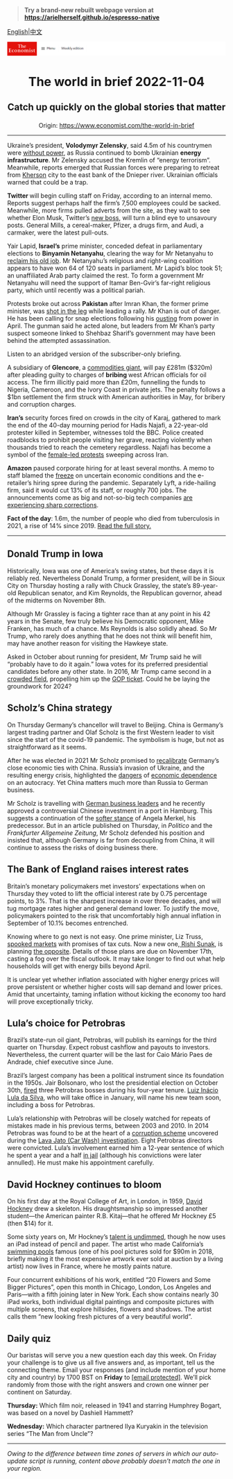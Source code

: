 > **Try a brand-new rebuilt webpage version at https://arielherself.github.io/espresso-native**

[English](https://github.com/arielherself/espresso/blob/main/README.md)|[中文](https://github-com.translate.goog/arielherself/espresso/blob/main/README.md?_x_tr_sl=en&_x_tr_tl=zh-CN&_x_tr_hl=zh-CN&_x_tr_pto=wapp)



![The Economist](menubar.png)

# <p align="center">The world in brief 2022-11-04</p>

## <p align="center">Catch up quickly on the global stories that matter</p>

<p align="center">Origin: <a href="https://www.economist.com/the-world-in-brief">https://www.economist.com/the-world-in-brief</a><hr>

Ukraine’s president, <strong>Volodymyr Zelensky</strong>, said 4.5m of his countrymen were [without power](https://www.economist.com/europe/2022/11/01/keeping-ukraine-from-freezing-this-winter), as Russia continued to bomb Ukrainian <strong>energy infrastructure</strong>. Mr Zelensky accused the Kremlin of “energy terrorism”. Meanwhile, reports emerged that Russian forces were preparing to retreat from [Kherson](https://www.economist.com/the-economist-explains/2022/08/30/why-does-kherson-matter) city to the east bank of the Dnieper river. Ukrainian officials warned that could be a trap.

<strong>Twitter </strong>will begin culling staff on Friday, according to an internal memo. Reports suggest perhaps half the firm’s 7,500 employees could be sacked. Meanwhile, more firms pulled adverts from the site, as they wait to see whether Elon Musk, Twitter’s [new boss](https://www.economist.com/business/2022/10/28/elon-musk-buys-twitter-at-last), will turn a blind eye to unsavoury posts. General Mills, a cereal-maker, Pfizer, a drugs firm, and Audi, a carmaker, were the latest pull-outs.

Yair Lapid,<strong> Israel’s</strong> prime minister, conceded defeat in parliamentary elections to <strong>Binyamin Netanyahu</strong>, clearing the way for Mr Netanyahu to [reclaim his old job](https://www.economist.com/middle-east-and-africa/2022/11/02/netanyahu-seems-on-track-to-be-israels-next-prime-minister). Mr Netanyahu’s religious and right-wing coalition appears to have won 64 of 120 seats in parliament. Mr Lapid’s bloc took 51; an unaffiliated Arab party claimed the rest. To form a government Mr Netanyahu will need the support of Itamar Ben-Gvir’s far-right religious party, which until recently was a political pariah.

Protests broke out across <strong>Pakistan</strong> after Imran Khan, the former prime minister, was [shot in the leg](https://www.economist.com/asia/2022/11/03/imran-khan-pakistans-ex-prime-minister-survives-an-attempt-on-his-life) while leading a rally. Mr Khan is out of danger. He has been calling for snap elections following his [ousting](https://www.economist.com/asia/2022/04/16/shehbaz-sharif-is-pakistans-new-prime-minister) from power in April. The gunman said he acted alone, but leaders from Mr Khan’s party suspect someone linked to Shehbaz Sharif’s government may have been behind the attempted assassination.

Listen to an abridged version of the subscriber-only briefing.

A subsidiary of <strong>Glencore</strong>, a [commodities giant](https://www.economist.com/business/2022/01/01/glencores-message-to-the-planet), will pay £281m ($320m) after pleading guilty to charges of <strong>bribing </strong>west African officials for oil access. The firm illicitly paid more than £20m, funnelling the funds to Nigeria, Cameroon, and the Ivory Coast in private jets. The penalty follows a $1bn settlement the firm struck with American authorities in May, for bribery and corruption charges.

<strong>Iran’s</strong> security forces fired on crowds in the city of Karaj, gathered to mark the end of the 40-day mourning period for Hadis Najafi, a 22-year-old protester killed in September, witnesses told the BBC. Police created roadblocks to prohibit people visiting her grave, reacting violently when thousands tried to reach the cemetery regardless. Najafi has become a symbol of the [female-led protests](https://www.economist.com/middle-east-and-africa/2022/10/27/could-irans-regime-fall) sweeping across Iran.

<strong>Amazon</strong> paused corporate hiring for at least several months. A memo to staff blamed the [freeze](https://www.economist.com/business/2022/06/02/is-big-techs-red-hot-jobs-market-about-to-cool) on uncertain economic conditions and the e-retailer’s hiring spree during the pandemic. Separately Lyft, a ride-hailing firm, said it would cut 13% of its staff, or roughly 700 jobs. The announcements come as big and not-so-big tech companies [are experiencing sharp corrections](https://www.economist.com/business/2022/10/31/what-went-wrong-with-snap-netflix-and-uber).

<strong>Fact of the day</strong>: 1.6m, the number of people who died from tuberculosis in 2021, a rise of 14% since 2019. [Read the full story.](https://www.economist.com/international/2022/10/27/how-one-pandemic-made-another-one-worse)

----------

## Donald Trump in Iowa

Historically, Iowa was one of America’s swing states, but these days it is reliably red. Nevertheless Donald Trump, a former president, will be in Sioux City on Thursday hosting a rally with Chuck Grassley, the state’s 89-year-old Republican senator, and Kim Reynolds, the Republican governor, ahead of the midterms on November 8th.

Although Mr Grassley is facing a tighter race than at any point in his 42 years in the Senate, few truly believe his Democratic opponent, Mike Franken, has much of a chance. Ms Reynolds is also solidly ahead. So Mr Trump, who rarely does anything that he does not think will benefit him, may have another reason for visiting the Hawkeye state.

Asked in October about running for president, Mr Trump said he will “probably have to do it again.” Iowa votes for its preferred presidential candidates before any other state. In 2016, Mr Trump came second in a [crowded field](https://www.economist.com/united-states/2016/02/04/trump-bumped), propelling him up the [GOP ticket](https://www.economist.com/graphic-detail/2016/05/26/donald-trump-gets-the-1237-delegates-he-needs-for-the-republican-nomination). Could he be laying the groundwork for 2024?

## Scholz’s China strategy

On Thursday Germany’s chancellor will travel to Beijing. China is Germany’s largest trading partner and Olaf Scholz is the first Western leader to visit since the start of the covid-19 pandemic. The symbolism is huge, but not as straightforward as it seems. 

After he was elected in 2021 Mr Scholz promised to [recalibrate](https://www.economist.com/europe/2022/06/16/germany-is-recalibrating-its-close-economic-ties-with-china) Germany’s close economic ties with China. Russia’s invasion of Ukraine, and the resulting energy crisis, highlighted the [dangers](https://www.economist.com/europe/2022/10/20/russia-was-more-deeply-embedded-in-german-politics-than-suspected) of [economic dependence](https://www.economist.com/leaders/2022/08/11/thanks-to-vladimir-putin-germany-has-woken-up) on an autocracy. Yet China matters much more than Russia to German business.  
  
 Mr Scholz is travelling with [German business leaders](https://www.economist.com/business/2022/11/02/olaf-scholz-leads-a-blue-chip-business-delegation-to-china) and he recently approved a controversial Chinese investment in a port in Hamburg. This suggests a continuation of the [softer stance](https://www.economist.com/europe/2020/07/16/angela-merkels-soft-china-stance-is-challenged-at-home) of Angela Merkel, his predecessor. But in an article published on Thursday, in <em>Politico</em> and the <em>Frankfurter Allgemeine Zeitung</em>, Mr Scholz defended his position and insisted that, although Germany is far from decoupling from China, it will continue to assess the risks of doing business there.

## The Bank of England raises interest rates

Britain’s monetary policymakers met investors’ expectations when on Thursday they voted to lift the official interest rate by 0.75 percentage points, to 3%. That is the sharpest increase in over three decades, and will tug mortgage rates higher and general demand lower. To justify the move, policymakers pointed to the risk that uncomfortably high annual inflation in September of 10.1% becomes entrenched.

Knowing where to go next is not easy. One prime minister, Liz Truss,[ spooked markets](https://www.economist.com/leaders/2022/10/11/liz-truss-has-made-britain-a-riskier-bet-for-bond-investors) with promises of tax cuts. Now a new one,[ Rishi Sunak](https://www.economist.com/britain/2022/10/27/rishi-sunak-britains-new-prime-minister-starts-on-the-defensive), is planning [the opposite](https://www.economist.com/britain/2022/10/20/as-britains-government-looks-to-save-money-almost-nothing-is-protected). Details of those plans are due on November 17th, casting a fog over the fiscal outlook. It may take longer to find out what help households will get with energy bills beyond April. 

It is unclear yet whether inflation associated with higher energy prices will prove persistent or whether higher costs will sap demand and lower prices. Amid that uncertainty, taming inflation without kicking the economy too hard will prove exceptionally tricky.

## Lula’s choice for Petrobras

Brazil’s state-run oil giant, Petrobras, will publish its earnings for the third quarter on Thursday. Expect robust cashflow and payouts to investors. Nevertheless, the current quarter will be the last for Caio Mário Paes de Andrade, chief executive since June.

Brazil’s largest company has been a political instrument since its foundation in the 1950s. Jair Bolsonaro, who lost the presidential election on October 30th, [fired](https://www.economist.com/finance-and-economics/2021/02/27/why-the-sacking-of-petrobrass-boss-spooked-markets) three Petrobras bosses during his four-year tenure. [Luiz Inácio Lula da Silva](https://www.economist.com/the-americas/2022/10/31/luiz-inacio-lula-da-silva-will-be-brazils-next-president), who will take office in January, will name his new team soon, including a boss for Petrobras.

Lula’s relationship with Petrobras will be closely watched for repeats of mistakes made in his previous terms, between 2003 and 2010. In 2014 Petrobras was found to be at the heart of a [corruption scheme](https://www.economist.com/americas-view/2014/09/08/the-petrobras-affair) uncovered during the [Lava Jato (Car Wash) investigation](https://www.economist.com/culture/2022/04/30/two-law-enforcement-officials-reflect-on-a-brazilian-corruption-scandal). Eight Petrobras directors were convicted. Lula’s involvement earned him a 12-year sentence of which he spent a year and a half [in jail](https://www.economist.com/the-americas/2018/04/08/lula-goes-to-jail) (although his convictions were later annulled). He must make his appointment carefully.

## David Hockney continues to bloom

On his first day at the Royal College of Art, in London, in 1959, [David Hockney](https://www.economist.com/1843/2019/02/28/smoking-with-david-hockney) drew a skeleton. His draughtsmanship so impressed another student—the American painter R.B. Kitaj—that he offered Mr Hockney £5 (then $14) for it. 

Some sixty years on, Mr Hockney’s [talent is undimmed](https://www.economist.com/1843/2017/02/14/david-hockneys-road-to-renewal), though he now uses an iPad instead of pencil and paper. The artist who made California’s [swimming pools](https://www.economist.com/prospero/2017/02/14/the-tate-dives-into-the-art-of-david-hockney) famous (one of his pool pictures sold for $90m in 2018, briefly making it the most expensive artwork ever sold at auction by a living artist) now lives in France, where he mostly paints nature. 

Four concurrent exhibitions of his work, entitled “20 Flowers and Some Bigger Pictures”, open this month in Chicago, London, Los Angeles and Paris—with a fifth joining later in New York. Each show contains nearly 30 iPad works, both individual digital paintings and composite pictures with multiple screens, that explore hillsides, flowers and shadows. The artist calls them “new looking fresh pictures of a very beautiful world”.

## Daily quiz

Our baristas will serve you a new question each day this week. On Friday your challenge is to give us all five answers and, as important, tell us the connecting theme. Email your responses (and include mention of your home city and country) by 1700 BST on <strong>Friday</strong> to [<span class="__cf_email__" data-cfemail="08597d61724d7b787a6d7b7b67486d6b67666765617b7c266b6765">[email&#160;protected]</span>](https://mail.google.com/mail/?view=cm&amp;fs=1&amp;tf=1&amp;to=QuizEspresso@economist.com). We’ll pick randomly from those with the right answers and crown one winner per continent on Saturday.

<strong>Thursday:</strong> Which film noir, released in 1941 and starring Humphrey Bogart, was based on a novel by Dashiell Hammett?

<strong>Wednesday:</strong> Which character partnered Ilya Kuryakin in the television series “The Man from Uncle”?

----------

*Owing to the difference between time zones of servers in which our auto-update script is running, content above probably doesn't match the one in your region.*
